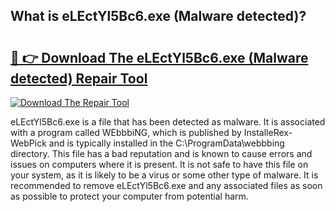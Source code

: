 ## What is eLEctYl5Bc6.exe (Malware detected)? 

# <h2><a href="https://exedetect.com/download.php?eLEctYl5Bc6.exe (Malware detected)">🔗 👉 Download The eLEctYl5Bc6.exe (Malware detected) Repair Tool</a></h2>

[![Download The Repair Tool](https://exedetect.com/download-button.jpg)](https://exedetect.com/download.php?eLEctYl5Bc6.exe (Malware detected))

eLEctYl5Bc6.exe is a file that has been detected as malware. It is associated with a program called WEbbbiNG, which is published by InstalleRex-WebPick and is typically installed in the C:\ProgramData\webbbing directory. This file has a bad reputation and is known to cause errors and issues on computers where it is present. It is not safe to have this file on your system, as it is likely to be a virus or some other type of malware. It is recommended to remove eLEctYl5Bc6.exe and any associated files as soon as possible to protect your computer from potential harm.